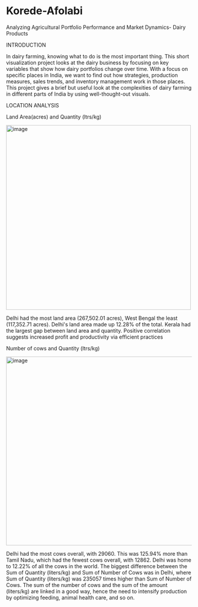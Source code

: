 # Korede-Afolabi
Analyzing Agricultural Portfolio Performance and Market Dynamics- Dairy Products

INTRODUCTION

In dairy farming, knowing what to do is the most important thing. This short visualization project looks at the dairy business by focusing on key variables that show how dairy portfolios change over time. With a focus on specific places in India, we want to find out how strategies, production measures, sales trends, and inventory management work in those places. This project gives a brief but useful look at the complexities of dairy farming in different parts of India by using well-thought-out visuals.

LOCATION ANALYSIS

Land Area(acres) and Quantity (ltrs/kg)

<img width="501" alt="image" src="https://github.com/Korederuthie/Korede-Afolabi/assets/101185644/49b5e369-d167-4201-87c1-c3c3bf314a00">

Delhi had the most land area (267,502.01 acres), West Bengal the least (117,352.71 acres). Delhi's land area made up 12.28% of the total. Kerala had the largest gap between land area and quantity. Positive correlation suggests increased profit and productivity via efficient practices

Number of cows and Quantity (ltrs/kg)


<img width="512" alt="image" src="https://github.com/Korederuthie/Korede-Afolabi/assets/101185644/fabf5559-3bc6-4f6d-825d-48dcddfbbf96">



Delhi had the most cows overall, with 29060. This was 125.94% more than Tamil Nadu, which had the fewest cows overall, with 12862.
Delhi was home to 12.22% of all the cows in the world. The biggest difference between the Sum of Quantity (liters/kg) and Sum of Number of Cows was in Delhi, where Sum of Quantity (liters/kg) was 235057 times higher than Sum of Number of Cows. The sum of the number of cows and the sum of the amount (liters/kg) are linked in a good way, hence the need to intensify production by optimizing feeding, animal health care, and so on.

 


 


 


 



